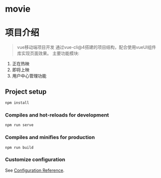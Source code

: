 # movie
# 项目介绍
> vue移动端项目开发 通过vue-cli@4搭建的项目结构，配合使用vueUI组件库实现页面效果。
主要功能模块:
1. 正在热映
2. 即将上映
3. 用户中心管理功能
## Project setup
```
npm install
```

### Compiles and hot-reloads for development
```
npm run serve
```

### Compiles and minifies for production
```
npm run build
```

### Customize configuration
See [Configuration Reference](https://cli.vuejs.org/config/).

